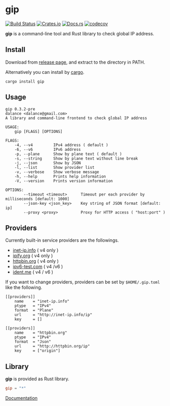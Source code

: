 # gip

[![Build Status](https://travis-ci.org/dalance/gip.svg?branch=master)](https://travis-ci.org/dalance/gip)
[![Crates.io](https://img.shields.io/crates/v/gip.svg)](https://crates.io/crates/gip)
[![Docs.rs](https://docs.rs/gip/badge.svg)](https://docs.rs/gip)
[![codecov](https://codecov.io/gh/dalance/gip/branch/master/graph/badge.svg)](https://codecov.io/gh/dalance/gip)

**gip** is a command-line tool and Rust library to check global IP address.

## Install
Download from [release page](https://github.com/dalance/gip/releases/latest), and extract to the directory in PATH.

Alternatively you can install by [cargo](https://crates.io).

```
cargo install gip
```

## Usage

```
gip 0.3.2-pre
dalance <dalance@gmail.com>
A library and command-line frontend to check global IP address

USAGE:
    gip [FLAGS] [OPTIONS]

FLAGS:
    -4, --v4         IPv4 address ( default )
    -6, --v6         IPv6 address
    -p, --plane      Show by plane text ( default )
    -s, --string     Show by plane text without line break
    -j, --json       Show by JSON
    -l, --list       Show provider list
    -v, --verbose    Show verbose message
    -h, --help       Prints help information
    -V, --version    Prints version information

OPTIONS:
        --timeout <timeout>      Timeout per each provider by milliseconds [default: 1000]
        --json-key <json_key>    Key string of JSON format [default: ip]
        --proxy <proxy>          Proxy for HTTP access ( "host:port" )
```

## Providers
Currently built-in service providers are the followings.

- [inet-ip.info](http://inet-ip.info) ( v4 only )
- [ipify.org](http://ipify.org) ( v4 only )
- [httpbin.org](http://httpbin.org) ( v4 only )
- [ipv6-test.com](http://ipv6-test.com) ( v4 /v6 )
- [ident.me](http://api.ident.me) ( v4 / v6 )

If you want to change providers, providers can be set by `$HOME/.gip.toml` like the following.

```
[[providers]]
    name    = "inet-ip.info"
    ptype   = "IPv4"
    format  = "Plane"
    url     = "http://inet-ip.info/ip"
    key     = []

[[providers]]
    name    = "httpbin.org"
    ptype   = "IPv4"
    format  = "Json"
    url     = "http://httpbin.org/ip"
    key     = ["origin"]
```

## Library

**gip** is provided as Rust library.

```Cargo.toml
gip = "*"
```

[Documentation](https://docs.rs/gip)
